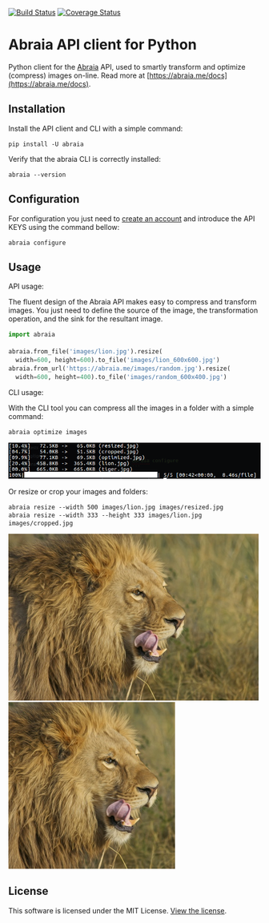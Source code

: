 [![Build Status](https://travis-ci.org/abraia/abraia-python.svg)](https://travis-ci.org/abraia/abraia-python)
[![Coverage Status](https://coveralls.io/repos/github/abraia/abraia-python/badge.svg?branch=develop)](https://coveralls.io/github/abraia/abraia-python?branch=develop)

# Abraia API client for Python

Python client for the [Abraia](https://abraia.me) API, used to smartly transform and optimize (compress) images on-line. Read more at
[https://abraia.me/docs](https://abraia.me/docs).

## Installation

Install the API client and CLI with a simple command:

```
pip install -U abraia
```

Verify that the abraia CLI is correctly installed:

```
abraia --version
```

## Configuration

For configuration you just need to [create an account](https://abraia.me/login)
and introduce the API KEYS using the command bellow:

```
abraia configure
```

## Usage

API usage:

The fluent design of the Abraia API makes easy to compress and transform
images. You just need to define the source of the image, the transformation
operation, and the sink for the resultant image.

```python
import abraia

abraia.from_file('images/lion.jpg').resize(
  width=600, height=600).to_file('images/lion_600x600.jpg')
abraia.from_url('https://abraia.me/images/random.jpg').resize(
  width=600, height=400).to_file('images/random_600x400.jpg')
```

CLI usage:

With the CLI tool you can compress all the images in a folder with a simple
command:

```
abraia optimize images
```

![Resized lion](./images/batch_output.png)

Or resize or crop your images and folders:

```
abraia resize --width 500 images/lion.jpg images/resized.jpg
abraia resize --width 333 --height 333 images/lion.jpg images/cropped.jpg
```

![Resized lion](./images/resized.jpg)
![Cropped lion](./images/cropped.jpg)

## License

This software is licensed under the MIT License. [View the license](LICENSE).
